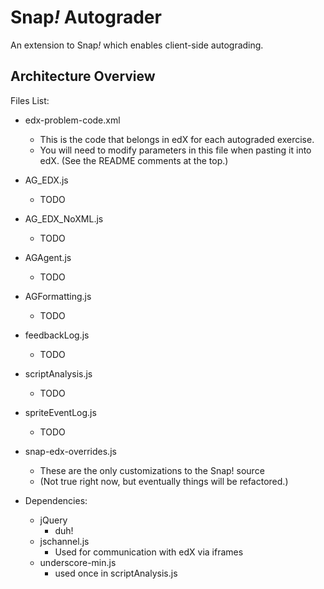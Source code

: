 # Snap<em>!</em>  Autograder

An extension to Snap<em>!</em> which enables client-side autograding.

## Architecture Overview

Files List:

* edx-problem-code.xml
	* This is the code that belongs in edX for each autograded exercise.
	* You will need to modify parameters in this file when pasting it into edX. (See the README comments at the top.)
* AG_EDX.js
	* TODO
* AG_EDX_NoXML.js
	* TODO
* AGAgent.js
	* TODO
* AGFormatting.js
	* TODO
* feedbackLog.js
	* TODO
* scriptAnalysis.js
	* TODO
* spriteEventLog.js
	* TODO
* snap-edx-overrides.js
    * These are the only customizations to the Snap! source
    * (Not true right now, but eventually things will be refactored.)

* Dependencies:
    * jQuery
        * duh!
    * jschannel.js
        * Used for communication with edX via iframes
    * underscore-min.js
        * used once in scriptAnalysis.js